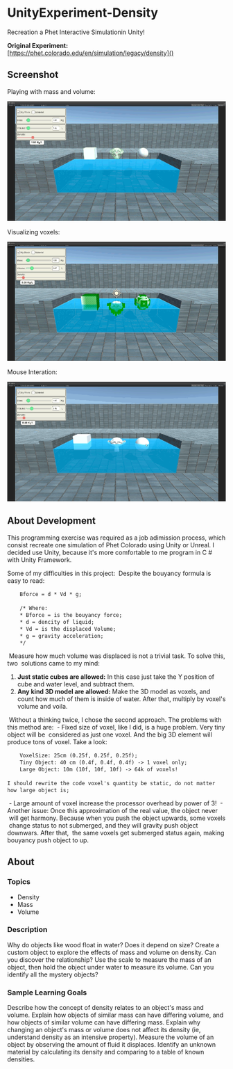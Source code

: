 # UnityExperiment-Density

Recreation a Phet Interactive Simulationin Unity!

**Original Experiment:** [https://phet.colorado.edu/en/simulation/legacy/density]()

## Screenshot
Playing with mass and volume:

![Screenshot](Screenshots/Unity-2018-03-21-17-17-30-11.gif)


Visualizing voxels:

![Screenshot](Screenshots/Unity-2018-03-21-17-17-30-11-debug.gif)


Mouse Interation:

![Screenshot](Screenshots/Unity-2018-03-21-18-01-15-35.gif)


## About Development

This programming exercise was required as a job adimission process, which consist
recreate one simulation of Phet Colorado using Unity or Unreal. I decided use Unity,
because it's more comfortable to me program in C # with Unity Framework.

Some of my difficulties in this project:
 Despite the bouyancy formula is easy to read:

```
    Bforce = d * Vd * g;

    /* Where:
    * Bforce = is the bouyancy force;
    * d = dencity of liquid;
    * Vd = is the displaced Volume;
    * g = gravity acceleration;
    */
```

 Measure how much volume was displaced is not a trivial task. To solve this, two
 solutions came to my mind:

1. **Just static cubes are allowed:** In this case just take the Y position of cube and water level, and subtract them.
2. **Any kind 3D model are allowed:** Make the 3D model as voxels, and count how much of them is inside of water. After that, multiply by voxel's volume and voila.

 Without a thinking twice, I chose the second approach. The problems with this method are:
 - Fixed size of voxel, like I did, is a huge problem. Very tiny object will be
 considered as just one voxel. And the big 3D element will produce tons of voxel.
Take a look:

```
    VoxelSize: 25cm (0.25f, 0.25f, 0.25f);
    Tiny Object: 40 cm (0.4f, 0.4f, 0.4f) -> 1 voxel only;
    Large Object: 10m (10f, 10f, 10f) -> 64k of voxels!
    
I should rewrite the code voxel's quantity be static, do not matter how large object is;
```

 - Large amount of voxel increase the processor overhead by power of 3!
 - Another issue: Once this approximation of the real value, the object never
 will get harmony. Because when you push the object upwards, some voxels
 change status to not submerged, and they will gravity push object downwars. After that,
 the same voxels get submerged status again, making bouyancy push object to up.

## About
### Topics
- Density
- Mass
- Volume

### Description
Why do objects like wood float in water? Does it depend on size? Create a custom
object to explore the effects of mass and volume on density. Can you discover 
the relationship? Use the scale to measure the mass of an object, then hold the 
object under water to measure its volume. Can you identify all the mystery
objects?

### Sample Learning Goals
Describe how the concept of density relates to an object's mass and volume.
Explain how objects of similar mass can have differing volume, and how objects
of similar volume can have differing mass. Explain why changing an object's mass
or volume does not affect its density (ie, understand density as an intensive
property).
Measure the volume of an object by observing the amount of fluid it displaces.
Identify an unknown material by calculating its density and comparing to a table
of known densities.